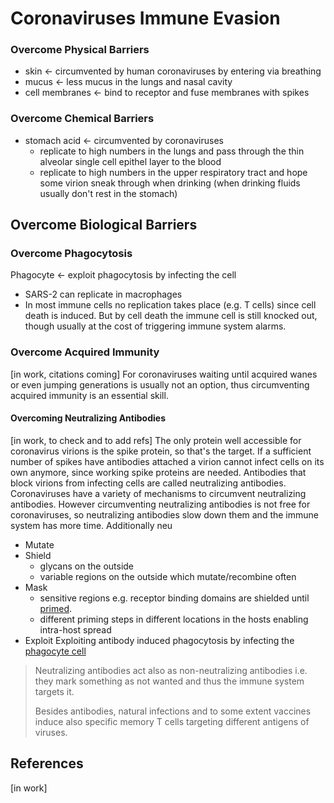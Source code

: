 # Coronaviruses Immune Evasion

### Overcome Physical Barriers
- skin <- circumvented by human coronaviruses by entering via breathing
- mucus <- less mucus in the lungs and nasal cavity
- cell membranes <- bind to receptor and fuse membranes with spikes

### Overcome Chemical Barriers
- stomach acid <- circumvented by coronaviruses 
  - replicate to high numbers in the lungs and pass through the thin alveolar single cell epithel layer to the blood
  - replicate to high numbers in the upper respiratory tract and hope some virion sneak through when drinking (when drinking fluids usually don't rest in the stomach)

## Overcome Biological Barriers
### Overcome Phagocytosis
Phagocyte <- exploit phagocytosis by infecting the cell
- SARS-2 can replicate in macrophages
- In most immune cells no replication takes place (e.g. T cells) since cell death is induced. But by cell death the immune cell is still knocked out, though usually at the cost of triggering immune system alarms. 

### Overcome Acquired Immunity
[in work, citations coming]
For coronaviruses waiting until acquired wanes or even jumping generations is usually not an option, thus circumventing acquired immunity is an essential skill. 

#### Overcoming Neutralizing Antibodies
[in work, to check and to add refs]
The only protein well accessible for coronavirus virions is the spike protein, so that's the target. If a sufficient number of spikes have antibodies attached a virion cannot infect cells on its own anymore, since working spike proteins are needed. Antibodies that block virions from infecting cells are called neutralizing antibodies. Coronaviruses have a variety of mechanisms to circumvent neutralizing antibodies. However circumventing neutralizing antibodies is not free for coronaviruses, so neutralizing antibodies slow down them and the immune system has more time. Additionally neu
- Mutate
- Shield
  - glycans on the outside
  - variable regions on the outside which mutate/recombine often
- Mask
  - sensitive regions e.g. receptor binding domains are shielded until [primed](./coronavirus.md#virion-activation). 
  - different priming steps in different locations in the hosts enabling intra-host spread
- Exploit
  Exploiting antibody induced phagocytosis by infecting the [phagocyte cell](#overcome-phagocytosis)
  
> Neutralizing antibodies act also as non-neutralizing antibodies i.e. they mark something as not wanted and thus the immune system targets it.
> 
> Besides antibodies, natural infections and to some extent vaccines induce also specific memory T cells targeting different antigens of viruses.


## References
[in work]

